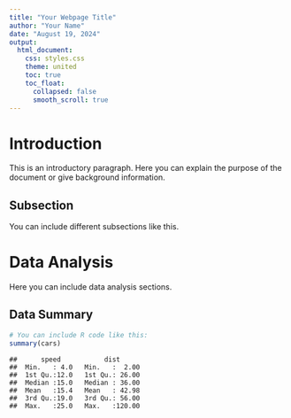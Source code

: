 ```yaml
---
title: "Your Webpage Title"
author: "Your Name"
date: "August 19, 2024"
output:
  html_document:
    css: styles.css
    theme: united
    toc: true
    toc_float:
      collapsed: false
      smooth_scroll: true
---
```


# Introduction

This is an introductory paragraph. Here you can explain the purpose of the document or give background information.

## Subsection

You can include different subsections like this.

# Data Analysis

Here you can include data analysis sections.

## Data Summary


```r
# You can include R code like this:
summary(cars)
```

```
##      speed           dist       
##  Min.   : 4.0   Min.   :  2.00  
##  1st Qu.:12.0   1st Qu.: 26.00  
##  Median :15.0   Median : 36.00  
##  Mean   :15.4   Mean   : 42.98  
##  3rd Qu.:19.0   3rd Qu.: 56.00  
##  Max.   :25.0   Max.   :120.00
```
